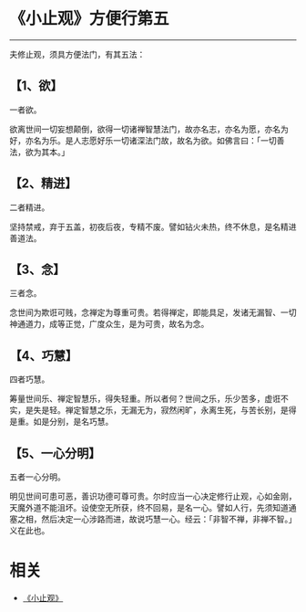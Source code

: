 
# 《小止观》方便行第五

------

夫修止观，须具方便法门，有其五法：

## 【1、欲】

一者欲。

欲离世间一切妄想颠倒，欲得一切诸禅智慧法门，故亦名志，亦名为愿，亦名为好，亦名为乐。是人志愿好乐一切诸深法门故，故名为欲。如佛言曰：「一切善法，欲为其本。」

## 【2、精进】

二者精进。

坚持禁戒，弃于五盖，初夜后夜，专精不废。譬如钻火未热，终不休息，是名精进善道法。

## 【3、念】

三者念。

念世间为欺诳可贱，念禅定为尊重可贵。若得禅定，即能具足，发诸无漏智、一切神通道力，成等正觉，广度众生，是为可贵，故名为念。

## 【4、巧慧】

四者巧慧。

筹量世间乐、禅定智慧乐，得失轻重。所以者何？世间之乐，乐少苦多，虚诳不实，是失是轻。禅定智慧之乐，无漏无为，寂然闲旷，永离生死，与苦长别，是得是重。如是分别，是名巧慧。

## 【5、一心分明】

五者一心分明。

明见世间可患可恶，善识功德可尊可贵。尔时应当一心决定修行止观，心如金刚，天魔外道不能沮坏。设使空无所获，终不回易，是名一心。譬如人行，先须知道通塞之相，然后决定一心涉路而进，故说巧慧一心。经云：「非智不禅，非禅不智。」义在此也。

# 相关

- [《小止观》](http://www.quanxue.cn/CT_FoJia/XiaoZhiGIndex.html)
